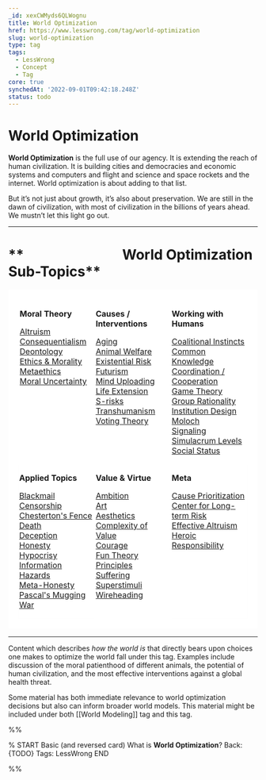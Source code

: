 ```yaml
---
_id: xexCWMyds6QLWognu
title: World Optimization
href: https://www.lesswrong.com/tag/world-optimization
slug: world-optimization
type: tag
tags:
  - LessWrong
  - Concept
  - Tag
core: true
synchedAt: '2022-09-01T09:42:18.248Z'
status: todo
---
```


# World Optimization

**World Optimization** is the full use of our agency. It is extending the reach of human civilization. It is building cities and democracies and economic systems and computers and flight and science and space rockets and the internet. World optimization is about adding to that list. 

But it’s not just about growth, it’s also about preservation. We are still in the dawn of civilization, with most of civilization in the billions of years ahead. We mustn’t let this light go out.

* * *

**                              World Optimization Sub-Topics**
===============================================================

<table style="border-bottom:20px solid hsl(0, 0%, 100%);border-left:20px solid hsl(0, 0%, 100%);border-right:20px solid hsl(0, 0%, 100%);border-top:20px solid hsl(0, 0%, 100%)"><tbody><tr><td style="background-color:hsl(0,0%,100%);border-bottom:solid hsl(0, 0%, 100%);border-left:solid hsl(0, 0%, 100%);border-right:solid hsl(0, 0%, 100%);border-top:solid hsl(0, 0%, 100%);height:50%;padding:0px;vertical-align:top;width:33%"><p><strong>Moral Theory</strong></p><p><a href="https://www.lesswrong.com/tag/altruism?showPostCount=true&amp;useTagName=true">Altruism</a><br><a href="https://www.lesswrong.com/tag/consequentialism?showPostCount=true&amp;useTagName=true">Consequentialism</a><br><a href="https://www.lesswrong.com/tag/deontology?showPostCount=true&amp;useTagName=true">Deontology</a><br><a href="http://www.lesswrong.com/tag/ethics-and-morality?showPostCount=true&amp;useTagName=true"><u>Ethics &amp; Morality</u></a><br><a href="https://www.lesswrong.com/tag/metaethics?showPostCount=true&amp;useTagName=true">Metaethics</a><br><a href="http://www.lesswrong.com/tag/moral-uncertainty?showPostCount=true&amp;useTagName=true"><u>Moral Uncertainty</u></a></p><p>&nbsp;</p><p>&nbsp;</p></td><td style="background-color:hsl(0,0%,100%);border-bottom:solid hsl(0, 0%, 100%);border-left:solid hsl(0, 0%, 100%);border-right:solid hsl(0, 0%, 100%);border-top:solid hsl(0, 0%, 100%);padding:0px;vertical-align:top;width:33%"><p><strong>Causes / Interventions</strong></p><p><a href="https://www.lesswrong.com/tag/aging?showPostCount=true&amp;useTagName=true">Aging</a><br><a href="https://www.lesswrong.com/tag/animal-welfare?showPostCount=true&amp;useTagName=true">Animal Welfare</a><br><a href="https://www.lesswrong.com/tag/existential-risk?showPostCount=true&amp;useTagName=true">Existential Risk</a><br><a href="http://www.lesswrong.com/tag/futurism?showPostCount=true&amp;useTagName=true">Futurism</a><br><a href="https://www.lesswrong.com/tag/mind-uploading?showPostCount=true&amp;useTagName=true">Mind Uploading</a><br><a href="https://www.lesswrong.com/tag/life-extension?showPostCount=true&amp;useTagName=true">Life Extension</a><br><a href="http://www.lesswrong.com/tag/risks-of-astronomical-suffering-s-risks?showPostCount=true&amp;useTagName=false"><u>S-risks</u></a><br><a href="https://www.lesswrong.com/tag/transhumanism?showPostCount=true&amp;useTagName=true"><u>Transhumanism</u></a><br><a href="https://www.lesswrong.com/tag/voting-theory?showPostCount=true&amp;useTagName=true">Voting Theory</a></p></td><td style="background-color:hsl(0,0%,100%);border-bottom:solid hsl(0, 0%, 100%);border-left:solid hsl(0, 0%, 100%);border-right:solid hsl(0, 0%, 100%);border-top:solid hsl(0, 0%, 100%);padding:0px;vertical-align:top;width:33%"><p><strong>Working with Humans</strong></p><p><a href="http://www.lesswrong.com/tag/coalitional-instincts?showPostCount=true&amp;useTagName=true"><u>Coalitional Instincts</u></a><br><a href="https://www.lesswrong.com/tag/common-knowledge?showPostCount=true&amp;useTagName=true"><u>Common Knowledge</u></a><br><a href="http://www.lesswrong.com/tag/coordination-cooperation?showPostCount=true&amp;useTagName=true">Coordination / Cooperation</a><br><a href="https://www.lesswrong.com/tag/game-theory?showPostCount=true&amp;useTagName=true">Game Theory</a><br><a href="http://www.lesswrong.com/tag/group-rationality?showPostCount=true&amp;useTagName=true">Group Rationality</a><br><a href="https://www.lesswrong.com/tag/institution-design?showPostCount=true&amp;useTagName=true">Institution Design</a><br><a href="https://www.lesswrong.com/tag/moloch?showPostCount=true&amp;useTagName=true">Moloch</a><br><a href="https://www.lesswrong.com/tag/signaling?showPostCount=true&amp;useTagName=true">Signaling</a><br><a href="https://www.lesswrong.com/tag/simulacrum-levels?showPostCount=true&amp;useTagName=true">Simulacrum Levels</a><br><a href="https://www.lesswrong.com/tag/social-status?showPostCount=true&amp;useTagName=true">Social Status</a></p></td></tr><tr><td style="background-color:hsl(0,0%,100%);border-bottom:1px solid hsl(0, 0%, 100%);border-left:1px solid hsl(0, 0%, 100%);border-right:1px solid hsl(0, 0%, 100%);border-top:1px solid hsl(0, 0%, 100%);padding:0em;vertical-align:top"><p><strong>Applied Topics</strong></p><p><a href="https://www.lesswrong.com/tag/blackmail?showPostCount=true&amp;useTagName=true">Blackmail</a><br><a href="http://www.lesswrong.com/tag/censorship?showPostCount=true&amp;useTagName=true">Censorship</a><br><a href="http://www.lesswrong.com/tag/chesterton-s-fence?showPostCount=true&amp;useTagName=true">Chesterton's Fence</a><br><a href="http://www.lesswrong.com/tag/death?showPostCount=true&amp;useTagName=true">Death</a><br><a href="https://www.lesswrong.com/tag/deception?showPostCount=true&amp;useTagName=true">Deception</a><br><a href="https://www.lesswrong.com/tag/honesty?showPostCount=true&amp;useTagName=true">Honesty</a><br><a href="https://www.lesswrong.com/tag/hypocrisy?showPostCount=true&amp;useTagName=true">Hypocrisy</a><br><a href="https://www.lesswrong.com/tag/information-hazards?showPostCount=true&amp;useTagName=true">Information Hazards</a><br><a href="https://www.lesswrong.com/tag/meta-honesty?showPostCount=true&amp;useTagName=true">Meta-Honesty</a><br><a href="http://www.lesswrong.com/tag/pascal-s-mugging?showPostCount=true&amp;useTagName=true">Pascal's Mugging</a><br><a href="http://www.lesswrong.com/tag/war?showPostCount=true&amp;useTagName=true">War</a></p></td><td style="background-color:hsl(0,0%,100%);border-bottom:solid hsl(0, 0%, 100%);border-left:solid hsl(0, 0%, 100%);border-right:solid hsl(0, 0%, 100%);border-top:solid hsl(0, 0%, 100%);height:25px;padding:0px;vertical-align:top"><p><strong>Value &amp; Virtue</strong></p><p><a href="http://www.lesswrong.com/tag/ambition?showPostCount=true&amp;useTagName=true">Ambition</a><br><a href="https://www.lesswrong.com/tag/art?showPostCount=true&amp;useTagName=true">Art</a><br><a href="https://www.lesswrong.com/tag/aesthetics?showPostCount=true&amp;useTagName=true">Aesthetics</a><br><a href="https://www.lesswrong.com/tag/complexity-of-value?showPostCount=true&amp;useTagName=true">Complexity of Value</a><br><a href="http://www.lesswrong.com/tag/courage?showPostCount=true&amp;useTagName=true">Courage</a><br><a href="http://www.lesswrong.com/tag/fun-theory?showPostCount=true&amp;useTagName=true">Fun Theory</a><br><a href="http://www.lesswrong.com/tag/principles?showPostCount=true&amp;useTagName=true">Principles</a><br><a href="http://www.lesswrong.com/tag/suffering?showPostCount=true&amp;useTagName=true"><u>Suffering</u></a><br><a href="https://www.lesswrong.com/tag/superstimuli?showPostCount=true&amp;useTagName=true">Superstimuli</a><br><a href="https://www.lesswrong.com/tag/wireheading?showPostCount=true&amp;useTagName=true">Wireheading</a></p></td><td style="background-color:hsl(0,0%,100%);border-bottom:1px solid hsl(0, 0%, 100%);border-left:1px solid hsl(0, 0%, 100%);border-right:1px solid hsl(0, 0%, 100%);border-top:1px solid hsl(0, 0%, 100%);padding:0em;vertical-align:top"><p><strong>Meta</strong></p><p><a href="https://www.lesswrong.com/tag/cause-prioritization?showPostCount=true&amp;useTagName=true">Cause Prioritization</a><br><a href="http://www.lesswrong.com/tag/center-on-long-term-risk-clr?useTagName=true&amp;showPostCount=true">Center for Long-term Risk</a><br><a href="https://www.lesswrong.com/tag/effective-altruism?showPostCount=true&amp;useTagName=true">Effective Altruism</a><br><a href="https://www.lesswrong.com/tag/heroic-responsibility?showPostCount=true&amp;useTagName=true">Heroic Responsibility</a><br>&nbsp;</p></td></tr></tbody></table>

* * *

Content which describes *how the world is* that directly bears upon choices one makes to optimize the world fall under this tag. Examples include discussion of the moral patienthood of different animals, the potential of human civilization, and the most effective interventions against a global health threat.

Some material has both immediate relevance to world optimization decisions but also can inform broader world models. This material might be included under both [[World Modeling]] tag and this tag.


%%

% START
Basic (and reversed card)
What is **World Optimization**?
Back: {TODO}
Tags: LessWrong
END
<!--ID: 1663156951465-->


%%
	
